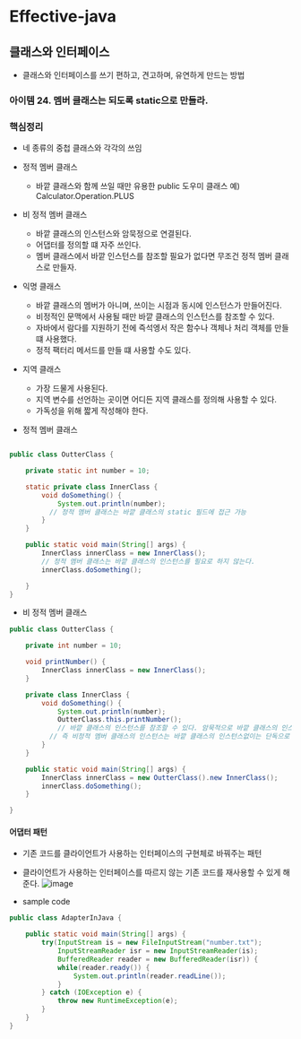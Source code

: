 # Effective-java
## 클래스와 인터페이스
* 클래스와 인터페이스를 쓰기 편하고, 견고하며, 유연하게 만드는 방법

### 아이템 24. 멤버 클래스는 되도록 static으로 만들라.

### 핵심정리
* 네 종류의 중첩 클래스와 각각의 쓰임  
  
* 정적 멤버 클래스
  * 바깥 클래스와 함께 쓰일 때만 유용한 public 도우미 클래스 예) Calculator.Operation.PLUS
* 비 정적 멤버 클래스
  * 바깥 클래스의 인스턴스와 암묵정으로 연결된다.
  * 어댑터를 정의할 떄 자주 쓰인다.
  * 멤버 클래스에서 바깥 인스턴스를 참조할 필요가 없다면 무조건 정적 멤버 클래스로 만들자.
* 익명 클래스
  * 바깥 클래스의 멤버가 아니며, 쓰이는 시점과 동시에 인스턴스가 만들어진다.
  * 비정적인 문맥에서 사용될 때만 바깥 클래스의 인스턴스를 참조할 수 있다.
  * 자바에서 람다를 지원하기 전에 즉석엥서 작은 함수나 객체나 처리 객체를 만들 떄 사용했다.
  * 정적 팩터리 메서드를 만들 떄 사용할 수도 있다.
* 지역 클래스
  * 가장 드물게 사용된다.
  * 지역 변수를 선언하는 곳이면 어디든 지역 클래스를 정의해 사용할 수 있다.
  * 가독성을 위해 짧게 작성해야 한다.
  

* 정적 멤버 클래스
```java

public class OutterClass {

    private static int number = 10;

    static private class InnerClass {
        void doSomething() {
            System.out.println(number);
          // 정적 멤버 클래스는 바깥 클래스의 static 필드에 접근 가능
        }
    }

    public static void main(String[] args) {
        InnerClass innerClass = new InnerClass();
		// 정적 멤버 클래스는 바깥 클래스의 인스턴스를 필요로 하지 않는다.
        innerClass.doSomething();

    }
}
```  
  
* 비 정적 멤버 클래스 
```java
public class OutterClass {

    private int number = 10;

    void printNumber() {
        InnerClass innerClass = new InnerClass();
    }

    private class InnerClass {
        void doSomething() {
            System.out.println(number);
            OutterClass.this.printNumber();
			// 바깥 클래스의 인스턴스를 참조할 수 있다. 암묵적으로 바깥 클래스의 인스턴스에 대한 참조가 생긴다.
          // 즉 비정적 멤버 클래스의 인스턴스는 바깥 클래스의 인스턴스없이는 단독으로 생성될 수 없다.
        }
    }

    public static void main(String[] args) {
        InnerClass innerClass = new OutterClass().new InnerClass();
        innerClass.doSomething();
    }

}
```

#### 어댑터 패턴
* 기존 코드를 클라이언트가 사용하는 인터페이스의 구현체로 바꿔주는 패턴
* 클라이언트가 사용하는 인터페이스를 따르지 않는 기존 코드를 재사용할 수 있게 해준다.
![image](https://user-images.githubusercontent.com/60100532/192100095-af48cfd0-8d05-4e0e-9b20-0c102746ebfd.png)

* sample code
```java
public class AdapterInJava {

    public static void main(String[] args) {
        try(InputStream is = new FileInputStream("number.txt");
            InputStreamReader isr = new InputStreamReader(is);
            BufferedReader reader = new BufferedReader(isr)) {
            while(reader.ready()) {
                System.out.println(reader.readLine());
            }
        } catch (IOException e) {
            throw new RuntimeException(e);
        }
    }
}
```